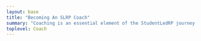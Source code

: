 ```yaml
---
layout: base
title: "Becoming An SLRP Coach"
summary: "Coaching is an essential element of the StudentLedRP journey."
toplevel: Coach
---
```






